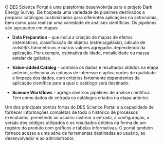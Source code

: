 

O DES Science Portal é uma plataforma desenvolvida para o projeto Dark Energy Survey. Ele hospeda uma variedade de pipelines destinados a preparar catálogos customizados para diferentes aplicações na astronomia, bem como para realizar uma variedade de análises científicas. Os _pipelines_ são agrupados em etapas:

* **Data Preparation** - que inclui a criação de mapas de efeitos sistemáticos, classificação de objetos (estrela/galáxia), cálculo de _redshifts_ fotométricos e outros valores agregados dependendo da aplicação. Por exemplo, estimativa de idade, metalicidade ou massa estelar de galáxias. 

* **Value-added Catalog** - combina os dados e resultados obtidos na etapa anterior, seleciona as colunas de interesse e aplica cortes de qualidade e limpeza dos dados, com critérios fortemente dependentes da aplicação científica para a qual o catálogo será destinado. 

* **Science Workflows** - agrega diversos pipelines de análise científica. Tem como dados de entrada os catálogos criados na etapa anterior. 


Um dos principais pontos fortes do  DES Science Portal é a capacidade de fornecer informações completas de todo o histórico de processos executados, permitindo ao usuário rastrear a entrada, a configuração, a versão dos códigos utilizados e os resultados obtidos na forma de um registro do produto com gráficos e tabelas informativas. O portal também fornece acesso a uma série de ferramentas destinadas ao usuário, ao desenvolvedor e ao administrador.

